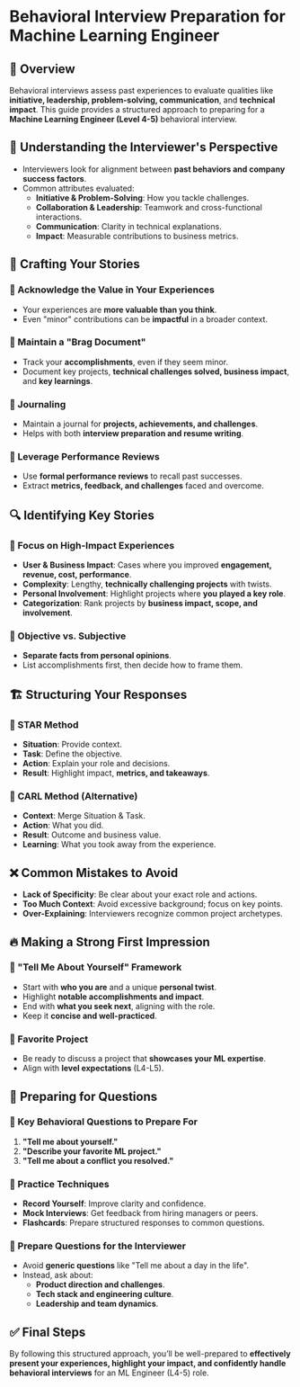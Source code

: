 # Behavioral Interview Preparation for Machine Learning Engineer

## 📌 Overview
Behavioral interviews assess past experiences to evaluate qualities like **initiative, leadership, problem-solving, communication**, and **technical impact**. This guide provides a structured approach to preparing for a **Machine Learning Engineer (Level 4-5)** behavioral interview.

## 🎯 Understanding the Interviewer's Perspective
- Interviewers look for alignment between **past behaviors and company success factors**.
- Common attributes evaluated:
  - **Initiative & Problem-Solving**: How you tackle challenges.
  - **Collaboration & Leadership**: Teamwork and cross-functional interactions.
  - **Communication**: Clarity in technical explanations.
  - **Impact**: Measurable contributions to business metrics.
  
## 📖 Crafting Your Stories
### 🔹 Acknowledge the Value in Your Experiences
- Your experiences are **more valuable than you think**.
- Even "minor" contributions can be **impactful** in a broader context.

### 🔹 Maintain a "Brag Document"
- Track your **accomplishments**, even if they seem minor.
- Document key projects, **technical challenges solved, business impact**, and **key learnings**.

### 🔹 Journaling
- Maintain a journal for **projects, achievements, and challenges**.
- Helps with both **interview preparation and resume writing**.

### 🔹 Leverage Performance Reviews
- Use **formal performance reviews** to recall past successes.
- Extract **metrics, feedback, and challenges** faced and overcome.

## 🔍 Identifying Key Stories
### 🔹 Focus on **High-Impact Experiences**
- **User & Business Impact**: Cases where you improved **engagement, revenue, cost, performance**.
- **Complexity**: Lengthy, **technically challenging projects** with twists.
- **Personal Involvement**: Highlight projects where **you played a key role**.
- **Categorization**: Rank projects by **business impact, scope, and involvement**.

### 🔹 Objective vs. Subjective
- **Separate facts from personal opinions**.
- List accomplishments first, then decide how to frame them.

## 🏗 Structuring Your Responses
### 🔹 STAR Method
- **Situation**: Provide context.
- **Task**: Define the objective.
- **Action**: Explain your role and decisions.
- **Result**: Highlight impact, **metrics, and takeaways**.

### 🔹 CARL Method (Alternative)
- **Context**: Merge Situation & Task.
- **Action**: What you did.
- **Result**: Outcome and business value.
- **Learning**: What you took away from the experience.

## ❌ Common Mistakes to Avoid
- **Lack of Specificity**: Be clear about your exact role and actions.
- **Too Much Context**: Avoid excessive background; focus on key points.
- **Over-Explaining**: Interviewers recognize common project archetypes.

## 🔥 Making a Strong First Impression
### 🔹 "Tell Me About Yourself" Framework
- Start with **who you are** and a unique **personal twist**.
- Highlight **notable accomplishments and impact**.
- End with **what you seek next**, aligning with the role.
- Keep it **concise and well-practiced**.

### 🔹 Favorite Project
- Be ready to discuss a project that **showcases your ML expertise**.
- Align with **level expectations** (L4-L5).

## 🎤 Preparing for Questions
### 🔹 Key Behavioral Questions to Prepare For
1. **"Tell me about yourself."**
2. **"Describe your favorite ML project."**
3. **"Tell me about a conflict you resolved."**

### 🔹 Practice Techniques
- **Record Yourself**: Improve clarity and confidence.
- **Mock Interviews**: Get feedback from hiring managers or peers.
- **Flashcards**: Prepare structured responses to common questions.

### 🔹 Prepare Questions for the Interviewer
- Avoid **generic questions** like "Tell me about a day in the life".
- Instead, ask about:
  - **Product direction and challenges**.
  - **Tech stack and engineering culture**.
  - **Leadership and team dynamics**.
  
## ✅ Final Steps
By following this structured approach, you’ll be well-prepared to **effectively present your experiences, highlight your impact, and confidently handle behavioral interviews** for an ML Engineer (L4-5) role.
